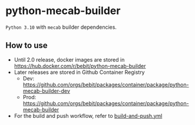 # python-mecab-builder

`Python 3.10` with `mecab` builder dependencies.

## How to use
- Until 2.0 release, docker images are stored in https://hub.docker.com/r/bebit/python-mecab-builder
- Later releases are stored in Github Container Registry
  - Dev: https://github.com/orgs/bebit/packages/container/package/python-mecab-builder-dev
  - Prod: https://github.com/orgs/bebit/packages/container/package/python-mecab-builder
- For the build and push workflow, refer to [build-and-push.yml](.github/workflows/build-and-push.yml)
